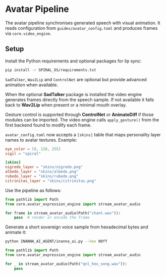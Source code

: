 # Avatar Pipeline

The avatar pipeline synchronises generated speech with visual animation. It reads
configuration from `guides/avatar_config.toml` and produces frames via
`core.video_engine`.

## Setup

Install the Python requirements and optional packages for lip sync:

```bash
pip install -r SPIRAL_OS/requirements.txt
```

`SadTalker`, `Wav2Lip` and `ControlNet` are optional but provide advanced
animation when available.

When the optional **SadTalker** package is installed the video engine generates
frames directly from the speech sample. If not available it falls back to
**Wav2Lip** when present or a minimal mouth overlay.

Gesture control is supported through **ControlNet** or **AnimateDiff** if those
modules can be imported. The video engine calls `apply_gesture()` from the first
backend found to modify each frame.

`avatar_config.toml` now accepts a `[skins]` table that maps personality layer
names to avatar textures. Example:

```toml
eye_color = [0, 128, 255]
sigil = "spiral"

[skins]
nigredo_layer = "skins/nigredo.png"
albedo_layer = "skins/albedo.png"
rubedo_layer = "skins/rubedo.png"
citrinitas_layer = "skins/citrinitas.png"
```

Use the pipeline as follows:

```python
from pathlib import Path
from core.avatar_expression_engine import stream_avatar_audio

for frame in stream_avatar_audio(Path("chant.wav")):
    pass  # render or encode the frame
```

Generate a short sovereign voice sample from hexadecimal bytes and animate it:

```bash
python INANNA_AI_AGENT/inanna_ai.py --hex 00ff
```

```python
from pathlib import Path
from core.avatar_expression_engine import stream_avatar_audio

for _ in stream_avatar_audio(Path("qnl_hex_song.wav")):
    pass
```

